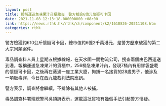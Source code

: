```yaml
---
layout: post
title: 報稱運送急凍果汁貨櫃藏毒　警方檢逾6億元懷疑可卡因
date: 2021-11-08 12:13:18.000000000 +08:00
link: https://news.rthk.hk/rthk/ch/component/k2/1618826-20211108.htm
categories: rthk
---
```


警方檢獲約610公斤懷疑可卡因，總市值約6億2千萬港元，是警方歷來破獲的第二大宗同類案件。

毒品調查科人員上星期五根據線報，在天水圍一間物流公司，搜查兩個由巴西運送到港，報稱運送急凍果汁的貨櫃中，256桶急凍果汁內，發現7桶內有用膠袋盛載的懷疑可卡因，之後再在葵涌一座工業大廈，拘捕一名接貨的28歲男子，他涉及一項販毒罪，今日在西九龍裁判法院應訊。

警方表示，調查將會繼續，不排除有其他人被捕。

毒品調查科署理總警司吳頴詩表示，運載這批貨物有幾個手法引起警方懷疑。
